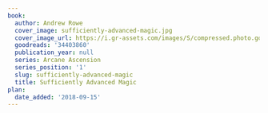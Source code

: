 ```yaml
---
book:
  author: Andrew Rowe
  cover_image: sufficiently-advanced-magic.jpg
  cover_image_url: https://i.gr-assets.com/images/S/compressed.photo.goodreads.com/books/1488182235l/34403860._SY475_.jpg
  goodreads: '34403860'
  publication_year: null
  series: Arcane Ascension
  series_position: '1'
  slug: sufficiently-advanced-magic
  title: Sufficiently Advanced Magic
plan:
  date_added: '2018-09-15'
---
```


